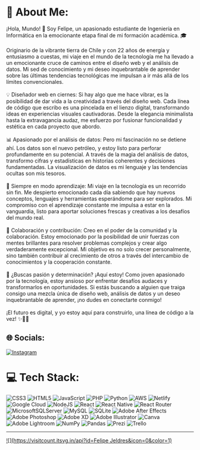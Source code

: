 # 💫 About Me:
¡Hola, Mundo! 👋 Soy Felipe, un apasionado estudiante de Ingeniería en Informática en la emocionante etapa final de mi formación académica. 🎓<br><br>Originario de la vibrante tierra de Chile y con 22 años de energía y entusiasmo a cuestas, mi viaje en el mundo de la tecnología me ha llevado a un emocionante cruce de caminos entre el diseño web y el análisis de datos. Mi sed de conocimiento y mi deseo inquebrantable de aprender sobre las últimas tendencias tecnológicas me impulsan a ir más allá de los límites convencionales.<br><br>💡 Diseñador web en ciernes: Si hay algo que me hace vibrar, es la posibilidad de dar vida a la creatividad a través del diseño web. Cada línea de código que escribo es una pincelada en el lienzo digital, transformando ideas en experiencias visuales cautivadoras. Desde la elegancia minimalista hasta la extravagancia audaz, me esfuerzo por fusionar funcionalidad y estética en cada proyecto que abordo.<br><br>📊 Apasionado por el análisis de datos: Pero mi fascinación no se detiene ahí. Los datos son el nuevo petróleo, y estoy listo para perforar profundamente en su potencial. A través de la magia del análisis de datos, transformo cifras y estadísticas en historias coherentes y decisiones fundamentadas. La visualización de datos es mi lenguaje y las tendencias ocultas son mis tesoros.<br><br>🚀 Siempre en modo aprendizaje: Mi viaje en la tecnología es un recorrido sin fin. Me despierto emocionado cada día sabiendo que hay nuevos conceptos, lenguajes y herramientas esperándome para ser explorados. Mi compromiso con el aprendizaje constante me impulsa a estar en la vanguardia, listo para aportar soluciones frescas y creativas a los desafíos del mundo real.<br><br>🤝 Colaboración y contribución: Creo en el poder de la comunidad y la colaboración. Estoy emocionado por la posibilidad de unir fuerzas con mentes brillantes para resolver problemas complejos y crear algo verdaderamente excepcional. Mi objetivo es no solo crecer personalmente, sino también contribuir al crecimiento de otros a través del intercambio de conocimientos y la cooperación constante.<br><br>🌟 ¿Buscas pasión y determinación? ¡Aquí estoy! Como joven apasionado por la tecnología, estoy ansioso por enfrentar desafíos audaces y transformarlos en oportunidades. Si estás buscando a alguien que traiga consigo una mezcla única de diseño web, análisis de datos y un deseo inquebrantable de aprender, ¡no dudes en conectarte conmigo!<br><br>¡El futuro es digital, y yo estoy aquí para construirlo, una línea de código a la vez! ✨👨‍💻


## 🌐 Socials:
[![Instagram](https://img.shields.io/badge/Instagram-%23E4405F.svg?logo=Instagram&logoColor=white)](https://instagram.com/https://www.instagram.com/jelipe_wn/) 

# 💻 Tech Stack:
![CSS3](https://img.shields.io/badge/css3-%231572B6.svg?style=for-the-badge&logo=css3&logoColor=white) ![HTML5](https://img.shields.io/badge/html5-%23E34F26.svg?style=for-the-badge&logo=html5&logoColor=white) ![JavaScript](https://img.shields.io/badge/javascript-%23323330.svg?style=for-the-badge&logo=javascript&logoColor=%23F7DF1E) ![PHP](https://img.shields.io/badge/php-%23777BB4.svg?style=for-the-badge&logo=php&logoColor=white) ![Python](https://img.shields.io/badge/python-3670A0?style=for-the-badge&logo=python&logoColor=ffdd54) ![AWS](https://img.shields.io/badge/AWS-%23FF9900.svg?style=for-the-badge&logo=amazon-aws&logoColor=white) ![Netlify](https://img.shields.io/badge/netlify-%23000000.svg?style=for-the-badge&logo=netlify&logoColor=#00C7B7) ![Google Cloud](https://img.shields.io/badge/Google%20Cloud-%234285F4.svg?style=for-the-badge&logo=google-cloud&logoColor=white) ![NodeJS](https://img.shields.io/badge/node.js-6DA55F?style=for-the-badge&logo=node.js&logoColor=white) ![React](https://img.shields.io/badge/react-%2320232a.svg?style=for-the-badge&logo=react&logoColor=%2361DAFB) ![React Native](https://img.shields.io/badge/react_native-%2320232a.svg?style=for-the-badge&logo=react&logoColor=%2361DAFB) ![React Router](https://img.shields.io/badge/React_Router-CA4245?style=for-the-badge&logo=react-router&logoColor=white) ![MicrosoftSQLServer](https://img.shields.io/badge/Microsoft%20SQL%20Sever-CC2927?style=for-the-badge&logo=microsoft%20sql%20server&logoColor=white) ![MySQL](https://img.shields.io/badge/mysql-%2300f.svg?style=for-the-badge&logo=mysql&logoColor=white) ![SQLite](https://img.shields.io/badge/sqlite-%2307405e.svg?style=for-the-badge&logo=sqlite&logoColor=white) ![Adobe After Effects](https://img.shields.io/badge/Adobe%20After%20Effects-9999FF.svg?style=for-the-badge&logo=Adobe%20After%20Effects&logoColor=white) ![Adobe Photoshop](https://img.shields.io/badge/adobephotoshop-%2331A8FF.svg?style=for-the-badge&logo=adobephotoshop&logoColor=white) ![Adobe XD](https://img.shields.io/badge/Adobe%20XD-470137?style=for-the-badge&logo=Adobe%20XD&logoColor=#FF61F6) ![Adobe Illustrator](https://img.shields.io/badge/adobeillustrator-%23FF9A00.svg?style=for-the-badge&logo=adobeillustrator&logoColor=white) ![Canva](https://img.shields.io/badge/Canva-%2300C4CC.svg?style=for-the-badge&logo=Canva&logoColor=white) ![Adobe Lightroom](https://img.shields.io/badge/Adobe%20Lightroom-31A8FF.svg?style=for-the-badge&logo=Adobe%20Lightroom&logoColor=white) ![NumPy](https://img.shields.io/badge/numpy-%23013243.svg?style=for-the-badge&logo=numpy&logoColor=white) ![Pandas](https://img.shields.io/badge/pandas-%23150458.svg?style=for-the-badge&logo=pandas&logoColor=white) ![Prezi](https://img.shields.io/badge/Prezi-%23000000.svg?style=for-the-badge&logo=Prezi&logoColor=white) ![Trello](https://img.shields.io/badge/Trello-%23026AA7.svg?style=for-the-badge&logo=Trello&logoColor=white)

---
[![](https://visitcount.itsvg.in/api?id=Felipe Jeldres&icon=0&color=1)](https://visitcount.itsvg.in)

<!-- Proudly created with GPRM ( https://gprm.itsvg.in ) -->
